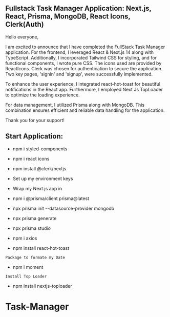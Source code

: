 ## Fullstack Task Manager Application: Next.js, React, Prisma, MongoDB, React Icons, Clerk(Auth)

Hello everyone,

I am excited to announce that I have completed the FullStack Task Manager application. For the frontend, I leveraged React & Next.js 14 along with TypeScript. Additionally, I incorporated Tailwind CSS for styling, and for functional components, I wrote pure CSS. The icons used are provided by ReactIcons.
Clerk was chosen for authentication to secure the application. Two key pages, 'signin' and 'signup', were successfully implemented.

To enhance the user experience, I integrated react-hot-toast for beautiful notifications in the React app. Furthermore, I employed Next Js TopLoader to optimize the loading experience.

For data management, I utilized Prisma along with MongoDB. This combination ensures efficient and reliable data handling for the application.

Thank you for your support!

## Start Application:

- npm i styled-components
- npm i react icons

- npm install @clerk/nextjs
- Set up my environment keys
- Wrap my Next.js app in <ClerkProvider/>

- npm i @prisma/client prisma@latest
- npx prisma init --datasource-provider mongodb
- npx prisma generate
- npx prisma studio

- npm i axios
- npm install react-hot-toast

`Package to formate my Date`

- npm i moment

`Install Top Loader`

- npm install nextjs-toploader
# Task-Manager
